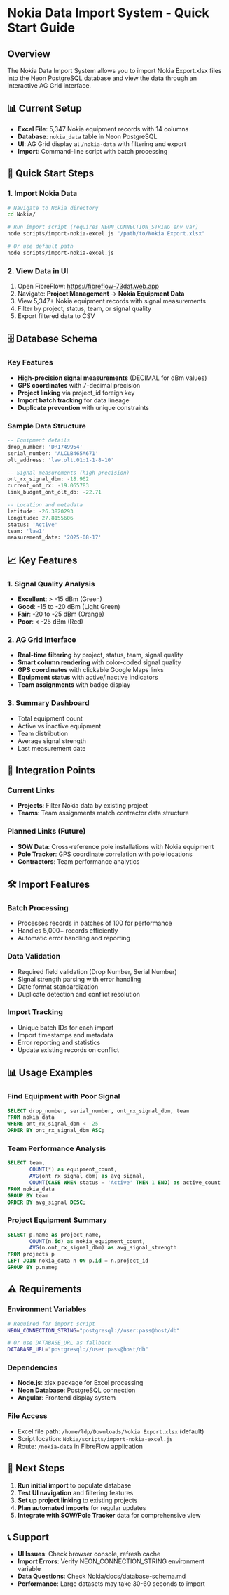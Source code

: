 # Nokia Data Import System - Quick Start Guide

## Overview
The Nokia Data Import System allows you to import Nokia Export.xlsx files into the Neon PostgreSQL database and view the data through an interactive AG Grid interface.

## 📊 **Current Setup**
- **Excel File**: 5,347 Nokia equipment records with 14 columns
- **Database**: `nokia_data` table in Neon PostgreSQL 
- **UI**: AG Grid display at `/nokia-data` with filtering and export
- **Import**: Command-line script with batch processing

## 🚀 **Quick Start Steps**

### 1. Import Nokia Data
```bash
# Navigate to Nokia directory
cd Nokia/

# Run import script (requires NEON_CONNECTION_STRING env var)
node scripts/import-nokia-excel.js "/path/to/Nokia Export.xlsx"

# Or use default path
node scripts/import-nokia-excel.js
```

### 2. View Data in UI
1. Open FibreFlow: https://fibreflow-73daf.web.app
2. Navigate: **Project Management** → **Nokia Equipment Data**
3. View 5,347+ Nokia equipment records with signal measurements
4. Filter by project, status, team, or signal quality
5. Export filtered data to CSV

## 🗄️ **Database Schema**

### Key Features
- **High-precision signal measurements** (DECIMAL for dBm values)
- **GPS coordinates** with 7-decimal precision
- **Project linking** via project_id foreign key
- **Import batch tracking** for data lineage
- **Duplicate prevention** with unique constraints

### Sample Data Structure
```sql
-- Equipment details
drop_number: 'DR1749954'
serial_number: 'ALCLB465A671'
olt_address: 'law.olt.01:1-1-8-10'

-- Signal measurements (high precision)
ont_rx_signal_dbm: -18.962
current_ont_rx: -19.065783
link_budget_ont_olt_db: -22.71

-- Location and metadata
latitude: -26.3820293
longitude: 27.8155606
status: 'Active'
team: 'law1'
measurement_date: '2025-08-17'
```

## 📈 **Key Features**

### 1. **Signal Quality Analysis**
- **Excellent**: > -15 dBm (Green)
- **Good**: -15 to -20 dBm (Light Green) 
- **Fair**: -20 to -25 dBm (Orange)
- **Poor**: < -25 dBm (Red)

### 2. **AG Grid Interface**
- **Real-time filtering** by project, status, team, signal quality
- **Smart column rendering** with color-coded signal quality
- **GPS coordinates** with clickable Google Maps links
- **Equipment status** with active/inactive indicators
- **Team assignments** with badge display

### 3. **Summary Dashboard**
- Total equipment count
- Active vs inactive equipment
- Team distribution
- Average signal strength
- Last measurement date

## 🔗 **Integration Points**

### Current Links
- **Projects**: Filter Nokia data by existing project
- **Teams**: Team assignments match contractor data structure

### Planned Links (Future)
- **SOW Data**: Cross-reference pole installations with Nokia equipment
- **Pole Tracker**: GPS coordinate correlation with pole locations  
- **Contractors**: Team performance analytics

## 🛠️ **Import Features**

### Batch Processing
- Processes records in batches of 100 for performance
- Handles 5,000+ records efficiently
- Automatic error handling and reporting

### Data Validation
- Required field validation (Drop Number, Serial Number)
- Signal strength parsing with error handling
- Date format standardization
- Duplicate detection and conflict resolution

### Import Tracking
- Unique batch IDs for each import
- Import timestamps and metadata
- Error reporting and statistics
- Update existing records on conflict

## 📊 **Usage Examples**

### Find Equipment with Poor Signal
```sql
SELECT drop_number, serial_number, ont_rx_signal_dbm, team
FROM nokia_data 
WHERE ont_rx_signal_dbm < -25
ORDER BY ont_rx_signal_dbm ASC;
```

### Team Performance Analysis
```sql
SELECT team, 
       COUNT(*) as equipment_count,
       AVG(ont_rx_signal_dbm) as avg_signal,
       COUNT(CASE WHEN status = 'Active' THEN 1 END) as active_count
FROM nokia_data 
GROUP BY team 
ORDER BY avg_signal DESC;
```

### Project Equipment Summary
```sql
SELECT p.name as project_name,
       COUNT(n.id) as nokia_equipment_count,
       AVG(n.ont_rx_signal_dbm) as avg_signal_strength
FROM projects p
LEFT JOIN nokia_data n ON p.id = n.project_id
GROUP BY p.name;
```

## ⚠️ **Requirements**

### Environment Variables
```bash
# Required for import script
NEON_CONNECTION_STRING="postgresql://user:pass@host/db"

# Or use DATABASE_URL as fallback
DATABASE_URL="postgresql://user:pass@host/db"
```

### Dependencies
- **Node.js**: xlsx package for Excel processing
- **Neon Database**: PostgreSQL connection
- **Angular**: Frontend display system

### File Access
- Excel file path: `/home/ldp/Downloads/Nokia Export.xlsx` (default)
- Script location: `Nokia/scripts/import-nokia-excel.js`
- Route: `/nokia-data` in FibreFlow application

## 🎯 **Next Steps**

1. **Run initial import** to populate database
2. **Test UI navigation** and filtering features  
3. **Set up project linking** to existing projects
4. **Plan automated imports** for regular updates
5. **Integrate with SOW/Pole Tracker** data for comprehensive view

## 📞 **Support**

- **UI Issues**: Check browser console, refresh cache
- **Import Errors**: Verify NEON_CONNECTION_STRING environment variable
- **Data Questions**: Check Nokia/docs/database-schema.md
- **Performance**: Large datasets may take 30-60 seconds to import